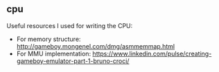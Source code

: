 ## cpu
Useful resources I used for writing the CPU:

- For memory structure: http://gameboy.mongenel.com/dmg/asmmemmap.html
- For MMU implementation: https://www.linkedin.com/pulse/creating-gameboy-emulator-part-1-bruno-croci/

